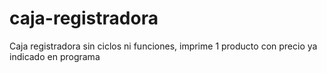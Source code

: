 # caja-registradora
 Caja registradora sin ciclos ni funciones, imprime 1 producto con precio ya indicado en programa
